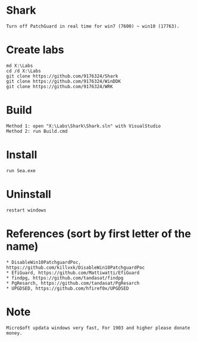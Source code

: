# Shark
    Turn off PatchGuard in real time for win7 (7600) ~ win10 (17763).

# Create labs
    md X:\Labs
    cd /d X:\Labs
    git clone https://github.com/9176324/Shark
    git clone https://github.com/9176324/WinDDK
    git clone https://github.com/9176324/WRK

# Build
    Method 1: open "X:\Labs\Shark\Shark.sln" with VisualStudio
    Method 2: run Build.cmd
    
# Install
    run Sea.exe

# Uninstall
    restart windows

# References (sort by first letter of the name)
    * DisableWin10PatchguardPoc, https://github.com/killvxk/DisableWin10PatchguardPoc
    * EfiGuard, https://github.com/Mattiwatti/EfiGuard
    * findpg, https://github.com/tandasat/findpg
    * PgResarch, https://github.com/tandasat/PgResarch
    * UPGDSED, https://github.com/hfiref0x/UPGDSED

# Note
    Micro$oft updata windows very fast, For 1903 and higher please donate money.
